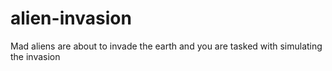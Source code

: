 # alien-invasion
Mad aliens are about to invade the earth and you are tasked with simulating the invasion
